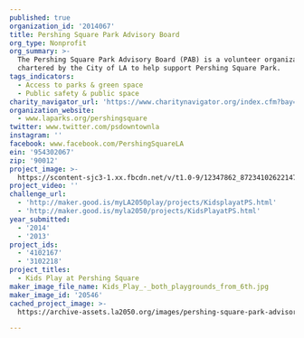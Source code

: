 ```yaml
---
published: true
organization_id: '2014067'
title: Pershing Square Park Advisory Board
org_type: Nonprofit
org_summary: >-
  The Pershing Square Park Advisory Board (PAB) is a volunteer organization
  chartered by the City of LA to help support Pershing Square Park.
tags_indicators:
  - Access to parks & green space
  - Public safety & public space
charity_navigator_url: 'https://www.charitynavigator.org/index.cfm?bay=search.profile&ein=954302067'
organization_website:
  - www.laparks.org/pershingsquare
twitter: www.twitter.com/psdowntownla
instagram: ''
facebook: www.facebook.com/PershingSquareLA
ein: '954302067'
zip: '90012'
project_image: >-
  https://scontent-sjc3-1.xx.fbcdn.net/v/t1.0-9/12347862_872341026221470_7403512315305716290_n.jpg?_nc_cat=104&oh=7b52d5a8687b32457d6f60fadc3117f6&oe=5C56422B
project_video: ''
challenge_url:
  - 'http://maker.good.is/myLA2050play/projects/KidsplayatPS.html'
  - 'http://maker.good.is/myla2050/projects/KidsPlayatPS.html'
year_submitted:
  - '2014'
  - '2013'
project_ids:
  - '4102167'
  - '3102218'
project_titles:
  - Kids Play at Pershing Square
maker_image_file_name: Kids_Play_-_both_playgrounds_from_6th.jpg
maker_image_id: '20546'
cached_project_image: >-
  https://archive-assets.la2050.org/images/pershing-square-park-advisory-board/scontent-sjc3-1.xx.fbcdn.net/v/t1.0-9/12347862_872341026221470_7403512315305716290_n.jpg

---
```

